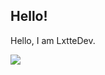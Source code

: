 ## Hello!

Hello, I am LxtteDev.

<img src="https://github-readme-stats.vercel.app/api/top-langs/?username=LxtteDev&layout=compact&theme=github_dark" style="border: none;" />
